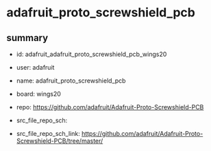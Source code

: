 # adafruit_proto_screwshield_pcb
 
## summary 
* id: adafruit_adafruit_proto_screwshield_pcb_wings20
* user: adafruit
* name: adafruit_proto_screwshield_pcb
* board: wings20
* repo: https://github.com/adafruit/Adafruit-Proto-Screwshield-PCB



* src_file_repo_sch: 
* src_file_repo_sch_link: https://github.com/adafruit/Adafruit-Proto-Screwshield-PCB/tree/master/






